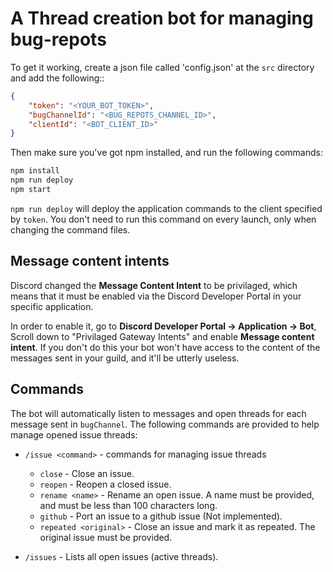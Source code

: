 # A Thread creation bot for managing bug-repots
To get it working, create a json file called 'config.json' at the `src` directory and add the following::
```json
{
    "token": "<YOUR_BOT_TOKEN>",
    "bugChannelId": "<BUG_REPOTS_CHANNEL_ID>",
    "clientId": "<BOT_CLIENT_ID>"
}
```

Then make sure you've got npm installed, and run the following commands:
```bash
npm install
npm run deploy
npm start
```
`npm run deploy` will deploy the application commands to the client specified by `token`.
You don't need to run this command on every launch, only when changing the command files.

## Message content intents
Discord changed the **Message Content Intent** to be privilaged, which means that it must be enabled via the Discord Developer Portal in your specific application.

In order to enable it, go to **Discord Developer Portal -> Application -> Bot**, Scroll down to "Privilaged Gateway Intents" and enable **Message content intent**.
If you don't do this your bot won't have access to the content of the messages sent in your guild, and it'll be utterly useless.

## Commands
The bot will automatically listen to messages and open threads for each message sent in `bugChannel`. The following commands are provided to help manage opened issue threads:
- `/issue <command>` - commands for managing issue threads
	* `close` - Close an issue.
	* `reopen` - Reopen a closed issue.
	* `rename <name>` - Rename an open issue. A name must be provided, and must be less than 100 characters long.
	* `github` - Port an issue to a github issue (Not implemented).
	* `repeated <original>` - Close an issue and mark it as repeated. The original issue must be provided. 
	
- `/issues` - Lists all open issues (active threads).

